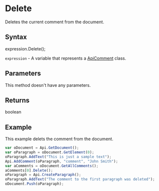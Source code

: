 # Delete

Deletes the current comment from the document.

## Syntax

expression.Delete();

`expression` - A variable that represents a [ApiComment](../ApiComment.md) class.

## Parameters

This method doesn't have any parameters.

## Returns

boolean

## Example

This example delets the comment from the document.

```javascript
var oDocument = Api.GetDocument();
var oParagraph = oDocument.GetElement(0);
oParagraph.AddText("This is just a sample text");
Api.AddComment(oParagraph, "comment", "John Smith");
var aComments = oDocument.GetAllComments();
aComments[0].Delete();
oParagraph = Api.CreateParagraph();
oParagraph.AddText("The comment to the first paragraph was deleted");
oDocument.Push(oParagraph);
```
